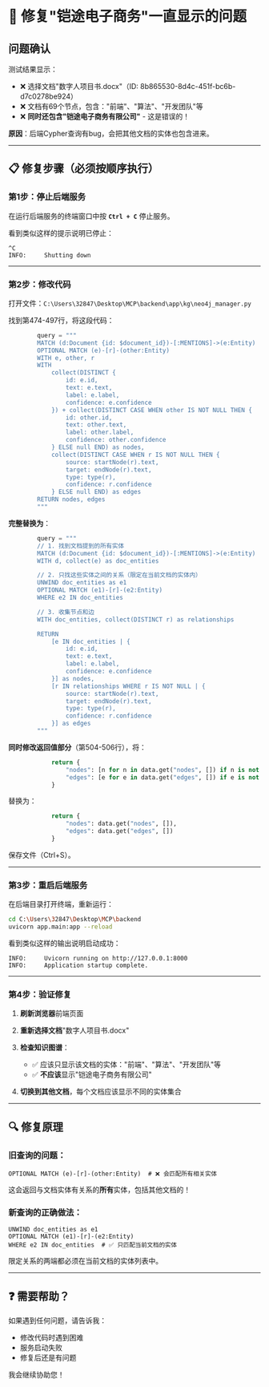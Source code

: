 # 🔧 修复"铠途电子商务"一直显示的问题

## 问题确认

测试结果显示：
- ❌ 选择文档"数字人项目书.docx"（ID: 8b865530-8d4c-451f-bc6b-d7c0278be924）
- ❌ 文档有69个节点，包含："前端"、"算法"、"开发团队"等
- ❌ **同时还包含"铠途电子商务有限公司"** - 这是错误的！

**原因**：后端Cypher查询有bug，会把其他文档的实体也包含进来。

---

## 📋 修复步骤（必须按顺序执行）

### 第1步：停止后端服务

在运行后端服务的终端窗口中按 **`Ctrl + C`** 停止服务。

看到类似这样的提示说明已停止：
```
^C
INFO:     Shutting down
```

---

### 第2步：修改代码

打开文件：`C:\Users\32847\Desktop\MCP\backend\app\kg\neo4j_manager.py`

找到第474-497行，将这段代码：

```python
        query = """
        MATCH (d:Document {id: $document_id})-[:MENTIONS]->(e:Entity)
        OPTIONAL MATCH (e)-[r]-(other:Entity)
        WITH e, other, r
        WITH
            collect(DISTINCT {
                id: e.id,
                text: e.text,
                label: e.label,
                confidence: e.confidence
            }) + collect(DISTINCT CASE WHEN other IS NOT NULL THEN {
                id: other.id,
                text: other.text,
                label: other.label,
                confidence: other.confidence
            } ELSE null END) as nodes,
            collect(DISTINCT CASE WHEN r IS NOT NULL THEN {
                source: startNode(r).text,
                target: endNode(r).text,
                type: type(r),
                confidence: r.confidence
            } ELSE null END) as edges
        RETURN nodes, edges
        """
```

**完整替换为**：

```python
        query = """
        // 1. 找到文档提到的所有实体
        MATCH (d:Document {id: $document_id})-[:MENTIONS]->(e:Entity)
        WITH d, collect(e) as doc_entities

        // 2. 只找这些实体之间的关系（限定在当前文档的实体内）
        UNWIND doc_entities as e1
        OPTIONAL MATCH (e1)-[r]-(e2:Entity)
        WHERE e2 IN doc_entities

        // 3. 收集节点和边
        WITH doc_entities, collect(DISTINCT r) as relationships

        RETURN
            [e IN doc_entities | {
                id: e.id,
                text: e.text,
                label: e.label,
                confidence: e.confidence
            }] as nodes,
            [r IN relationships WHERE r IS NOT NULL | {
                source: startNode(r).text,
                target: endNode(r).text,
                type: type(r),
                confidence: r.confidence
            }] as edges
        """
```

**同时修改返回值部分**（第504-506行），将：

```python
            return {
                "nodes": [n for n in data.get("nodes", []) if n is not None],
                "edges": [e for e in data.get("edges", []) if e is not None]
            }
```

替换为：

```python
            return {
                "nodes": data.get("nodes", []),
                "edges": data.get("edges", [])
            }
```

保存文件（Ctrl+S）。

---

### 第3步：重启后端服务

在后端目录打开终端，重新运行：

```bash
cd C:\Users\32847\Desktop\MCP\backend
uvicorn app.main:app --reload
```

看到类似这样的输出说明启动成功：
```
INFO:     Uvicorn running on http://127.0.0.1:8000
INFO:     Application startup complete.
```

---

### 第4步：验证修复

1. **刷新浏览器**前端页面

2. **重新选择文档**"数字人项目书.docx"

3. **检查知识图谱**：
   - ✅ 应该只显示该文档的实体："前端"、"算法"、"开发团队"等
   - ✅ **不应该**显示"铠途电子商务有限公司"

4. **切换到其他文档**，每个文档应该显示不同的实体集合

---

## 🔍 修复原理

### 旧查询的问题：
```cypher
OPTIONAL MATCH (e)-[r]-(other:Entity)  # ❌ 会匹配所有相关实体
```
这会返回与文档实体有关系的**所有**实体，包括其他文档的！

### 新查询的正确做法：
```cypher
UNWIND doc_entities as e1
OPTIONAL MATCH (e1)-[r]-(e2:Entity)
WHERE e2 IN doc_entities  # ✅ 只匹配当前文档的实体
```
限定关系的两端都必须在当前文档的实体列表中。

---

## ❓ 需要帮助？

如果遇到任何问题，请告诉我：
- 修改代码时遇到困难
- 服务启动失败
- 修复后还是有问题

我会继续协助您！
